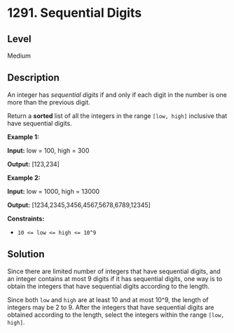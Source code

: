 # 1291. Sequential Digits
## Level
Medium

## Description
An integer has *sequential digits* if and only if each digit in the number is one more than the previous digit.

Return a **sorted** list of all the integers in the range `[low, high]` inclusive that have sequential digits.

**Example 1:**

**Input:** low = 100, high = 300

**Output:** [123,234]

**Example 2:**

**Input:** low = 1000, high = 13000

**Output:** [1234,2345,3456,4567,5678,6789,12345]

**Constraints:**

* `10 <= low <= high <= 10^9`

## Solution
Since there are limited number of integers that have sequential digits, and an integer contains at most 9 digits if it has sequential digits, one way is to obtain the integers that have sequential digits according to the length.

Since both `low` and `high` are at least 10 and at most 10^9, the length of integers may be 2 to 9. After the integers that have sequential digits are obtained according to the length, select the integers within the range `[low, high]`.
